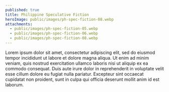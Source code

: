 ```yaml
---
published: true
title: Philippine Speculative Fiction
heroImage: public/images/ph-spec-fiction-08.webp
attachments:
  - public/images/ph-spec-fiction-05.webp
  - public/images/ph-spec-fiction-06.webp
  - public/images/ph-spec-fiction-08.webp
---
```

Lorem ipsum dolor sit amet, consectetur adipiscing elit, sed do eiusmod tempor incididunt ut labore et dolore magna aliqua. Ut enim ad minim veniam, quis nostrud exercitation ullamco laboris nisi ut aliquip ex ea commodo consequat. Duis aute irure dolor in reprehenderit in voluptate velit esse cillum dolore eu fugiat nulla pariatur. Excepteur sint occaecat cupidatat non proident, sunt in culpa qui officia deserunt mollit anim id est laborum.